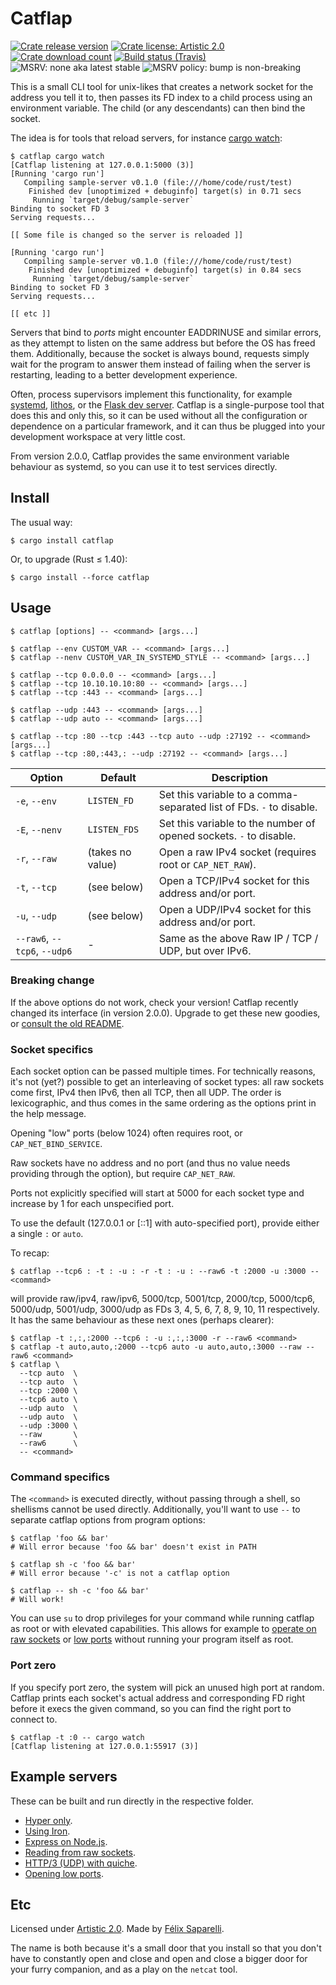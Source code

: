 # Catflap

[![Crate release version](https://img.shields.io/crates/v/catflap.svg?style=flat-square)](https://crates.io/crates/catflap)
[![Crate license: Artistic 2.0](https://img.shields.io/crates/l/catflap.svg?style=flat-square)](./LICENSE)
[![Crate download count](https://img.shields.io/crates/d/catflap.svg?style=flat-square)](https://crates.io/crates/catflap#crate-downloads)
[![Build status (Travis)](https://img.shields.io/travis/passcod/catflap.svg?style=flat-square)](https://travis-ci.org/passcod/cargo-watch)
![MSRV: none aka latest stable](https://flat.badgen.net/badge/MSRV/latest%20stable/purple)
![MSRV policy: bump is non-breaking](https://flat.badgen.net/badge/MSRV%20policy/non-breaking/orange)

This is a small CLI tool for unix-likes that creates a network socket for the
address you tell it to, then passes its FD index to a child process using an
environment variable. The child (or any descendants) can then bind the socket.

The idea is for tools that reload servers, for instance [cargo watch]:

[cargo watch]: https://github.com/passcod/cargo-watch

```
$ catflap cargo watch
[Catflap listening at 127.0.0.1:5000 (3)]
[Running 'cargo run']
   Compiling sample-server v0.1.0 (file:///home/code/rust/test)
    Finished dev [unoptimized + debuginfo] target(s) in 0.71 secs
     Running `target/debug/sample-server`
Binding to socket FD 3
Serving requests...

[[ Some file is changed so the server is reloaded ]]

[Running 'cargo run']
   Compiling sample-server v0.1.0 (file:///home/code/rust/test)
    Finished dev [unoptimized + debuginfo] target(s) in 0.84 secs
     Running `target/debug/sample-server`
Binding to socket FD 3
Serving requests...

[[ etc ]]
```

Servers that bind to _ports_ might encounter EADDRINUSE and similar errors, as
they attempt to listen on the same address but before the OS has freed them.
Additionally, because the socket is always bound, requests simply wait for the
program to answer them instead of failing when the server is restarting,
leading to a better development experience.

Often, process supervisors implement this functionality, for example [systemd],
[lithos], or the [Flask dev server][werkzeug]. Catflap is a single-purpose tool
that does this and only this, so it can be used without all the configuration
or dependence on a particular framework, and it can thus be plugged into your
development workspace at very little cost.

From version 2.0.0, Catflap provides the same environment variable behaviour as
systemd, so you can use it to test services directly.

[lithos]: https://lithos.readthedocs.io/en/latest/tips/tcp-ports.html
[systemd]: http://0pointer.de/blog/projects/socket-activation.html
[werkzeug]: https://github.com/pallets/werkzeug/blob/a2a5f5a4c04c5b1fb33709bc2cdc297cd8fb46a3/werkzeug/serving.py#L649-L660

## Install

The usual way:

```
$ cargo install catflap
```

Or, to upgrade (Rust ≤ 1.40):

```
$ cargo install --force catflap
```

## Usage

```
$ catflap [options] -- <command> [args...]

$ catflap --env CUSTOM_VAR -- <command> [args...]
$ catflap --nenv CUSTOM_VAR_IN_SYSTEMD_STYLE -- <command> [args...]

$ catflap --tcp 0.0.0.0 -- <command> [args...]
$ catflap --tcp 10.10.10.10:80 -- <command> [args...]
$ catflap --tcp :443 -- <command> [args...]

$ catflap --udp :443 -- <command> [args...]
$ catflap --udp auto -- <command> [args...]

$ catflap --tcp :80 --tcp :443 --tcp auto --udp :27192 -- <command> [args...]
$ catflap --tcp :80,:443,: --udp :27192 -- <command> [args...]
```

|Option|Default|Description|
|---|---|---|
|`-e`, `--env`|`LISTEN_FD`|Set this variable to a comma-separated list of FDs. `-` to disable.|
|`-E`, `--nenv`|`LISTEN_FDS`|Set this variable to the number of opened sockets. `-` to disable.|
|`-r`, `--raw`|(takes no value)|Open a raw IPv4 socket (requires root or `CAP_NET_RAW`).|
|`-t`, `--tcp`|(see below)|Open a TCP/IPv4 socket for this address and/or port.|
|`-u`, `--udp`|(see below)|Open a UDP/IPv4 socket for this address and/or port.|
|`--raw6`, `--tcp6`, `--udp6`| - |Same as the above Raw IP / TCP / UDP, but over IPv6.|

### Breaking change

If the above options do not work, check your version! Catflap recently changed
its interface (in version 2.0.0). Upgrade to get these new goodies, or [consult
the old README](https://github.com/passcod/catflap/tree/v1.1.0).

### Socket specifics

Each socket option can be passed multiple times. For technically reasons, it's
not (yet?) possible to get an interleaving of socket types: all raw sockets
come first, IPv4 then IPv6, then all TCP, then all UDP. The order is
lexicographic, and thus comes in the same ordering as the options print in the
help message.

Opening "low" ports (below 1024) often requires root, or `CAP_NET_BIND_SERVICE`.

Raw sockets have no address and no port (and thus no value needs providing
through the option), but require `CAP_NET_RAW`.

Ports not explicitly specified will start at 5000 for each socket type and
increase by 1 for each unspecified port.

To use the default (127.0.0.1 or [::1] with auto-specified port), provide
either a single `:` or `auto`.

To recap:

```
$ catflap --tcp6 : -t : -u : -r -t : -u : --raw6 -t :2000 -u :3000 -- <command>
```

will provide raw/ipv4, raw/ipv6, 5000/tcp, 5001/tcp, 2000/tcp, 5000/tcp6,
5000/udp, 5001/udp, 3000/udp as FDs 3, 4, 5, 6, 7, 8, 9, 10, 11 respectively.
It has the same behaviour as these next ones (perhaps clearer):

```
$ catflap -t :,:,:2000 --tcp6 : -u :,:,:3000 -r --raw6 <command>
$ catflap -t auto,auto,:2000 --tcp6 auto -u auto,auto,:3000 --raw --raw6 <command>
$ catflap \
  --tcp auto  \
  --tcp auto  \
  --tcp :2000 \
  --tcp6 auto \
  --udp auto  \
  --udp auto  \
  --udp :3000 \
  --raw       \
  --raw6      \
  -- <command>
```

### Command specifics

The `<command>` is executed directly, without passing through a shell, so
shellisms cannot be used directly. Additionally, you'll want to use `--` to
separate catflap options from program options:

```
$ catflap 'foo && bar'
# Will error because 'foo && bar' doesn't exist in PATH

$ catflap sh -c 'foo && bar'
# Will error because '-c' is not a catflap option

$ catflap -- sh -c 'foo && bar'
# Will work!
```

You can use `su` to drop privileges for your command while running catflap as
root or with elevated capabilities. This allows for example to [operate on raw
sockets](./integrations/raw) or [low ports](./integrations/low-ports) without
running your program itself as root.

### Port zero

If you specify port zero, the system will pick an unused high port at random.
Catflap prints each socket's actual address and corresponding FD right before
it execs the given command, so you can find the right port to connect to.

```
$ catflap -t :0 -- cargo watch
[Catflap listening at 127.0.0.1:55917 (3)]
```

## Example servers

These can be built and run directly in the respective folder.

- [Hyper only](./integrations/hyper).
- [Using Iron](./integrations/iron).
- [Express on Node.js](./integrations/express).
- [Reading from raw sockets](./integrations/raw).
- [HTTP/3 (UDP) with quiche](./integrations/quiche).
- [Opening low ports](./integrations/low-ports).

## Etc

Licensed under [Artistic 2.0](./LICENSE).
Made by [Félix Saparelli](https://passcod.name).

The name is both because it's a small door that you install so that you don't
have to constantly open and close and open and close a bigger door for your
furry companion, and as a play on the `netcat` tool. 
